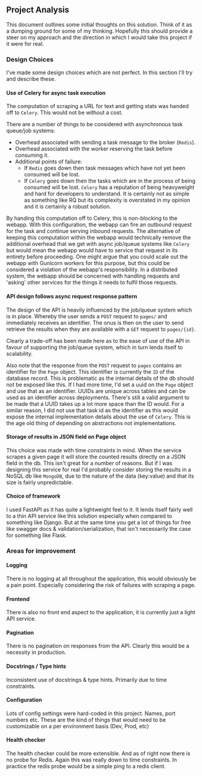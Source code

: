 ## Project Analysis

This document outlines some initial thoughts on this solution.
Think of it as a dumping ground for some of my thinking.
Hopefully this should provide a steer on my approach and 
the direction in which I would take this project if it were for real.


### Design Choices

I've made some design choices which are not perfect. 
In this section I'll try and describe these.

#### Use of Celery for async task execution

The computation of scraping a URL for text and getting stats was handed off to `Celery`.
This would not be without a cost. 

There are a number of things to be considered with asynchronous task queue/job systems:
  - Overhead associated with sending a task message to the broker (`Redis`).
  - Overhead associated with the worker reserving the task before consuming it.
  - Additional points of failure:
    - If `Redis` goes down then task messages which have not yet been consumed will be lost.
    - If `Celery` goes down then the tasks which are in the process of being consumed will be lost.
`Celery` has a reputation of being heavyweight and hard for developers to understand. 
It is certainly not as simple as something like RQ but its complexity is overstated in my opinion and 
it is certainly a robust solution.

By handing this computation off to Celery, this is non-blocking to the webapp. 
With this configuration, the webapp can fire an outbound request for the task and continue serving inbound requests.
The alternative of keeping this computation within the webapp would technically remove the additional overhead that 
we get with async job/queue systems like `Celery` but would mean the webapp would have to service 
that request in its entirety before proceeding. 
One might argue that you could scale out the webapp with Gunicorn workers for this purpose, but this could be 
considered a violation of the webapp's responsibility. 
In a distributed system, the webapp should be concerned with handling requests and 'asking' other services for 
the things it needs to fulfil those requests.

#### API design follows async request response pattern

The design of the API is heavily influenced by the job/queue system which is in place.
Whereby the user sends a `POST` request to `pages/` and immediately receives an identifier.
The onus is then on the user to send retrieve the results when they are available with a `GET` request to `pages/{id}`.

Clearly a trade-off has been made here as to the ease of use of the API in favour of supporting the job/queue system,
which in turn lends itself to scalability.

Also note that the response from the `POST` request to `pages` contains an identifier for the `Page` object.
This identifier is currently the `ID` of the database record. 
This is problematic as the internal details of the db should not be exposed like this. 
If I had more time, I'd set a uuid on the `Page` object and use that as an identifier. 
UUIDs are unique across tables and can be used as an identifier across deployments. 
There's still a valid argument to be made that a UUID takes up a lot more space than the ID would.
For a similar reason, I did not use that task id as the identifier as this would expose the internal implementation
details about the use of `Celery`. This is the age old thing of depending on abstractions not implementations.


#### Storage of results in JSON field on Page object

This choice was made with time constraints in mind. When the service scrapes a given page it will store the counted
results directly on a JSON field in the db. This isn't great for a number of reasons. 
But if I was designing this service for real I'd probably consider storing the results in a NoSQL db like `MongoDB`,
due to the nature of the data (key:value) and that its size is fairly unpredictable.


#### Choice of framework

I used FastAPI as it has quite a lightweight feel to it. It lends itself fairly well to a thin API service like 
this solution especially when compared to something like Django. 
But at the same time you get a lot of things for free like swagger docs & validation/serialization, 
that isn't necessarily the case for something like Flask.


### Areas for improvement

#### Logging

There is no logging at all throughout the application, this would obviously be a pain point.
Especially considering the risk of failures with scraping a page.

#### Frontend

There is also no front end aspect to the application, it is currently just a light API service.


#### Pagination

There is no pagination on responses from the API. Clearly this would be a necessity in production.


#### Docstrings / Type hints

Inconsistent use of docstrings & type hints. Primarily due to time constraints.


#### Configuration 

Lots of config settings were hard-coded in this project. Names, port numbers etc. 
These are the kind of things that would need to be customizable on a per environment basis (Dev, Prod, etc) 


#### Health checker 

The health checker could be more extensible. 
And as of right now there is no probe for Redis.
Again this was really down to time constraints. 
In practice the redis probe would be a simple ping to a redis client.
